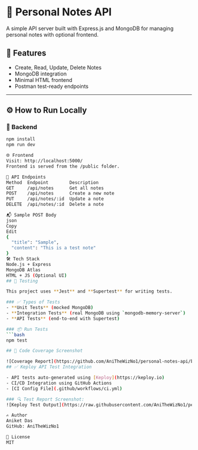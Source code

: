 # 📘 Personal Notes API

A simple API server built with Express.js and MongoDB for managing personal notes with optional frontend.

## 🔧 Features

- Create, Read, Update, Delete Notes
- MongoDB integration
- Minimal HTML frontend
- Postman test-ready endpoints

---

## ⚙️ How to Run Locally

### 🧱 Backend

````bash
npm install
npm run dev

🌐 Frontend
Visit: http://localhost:5000/
Frontend is served from the /public folder.

🧪 API Endpoints
Method	Endpoint	    Description
GET	    /api/notes	    Get all notes
POST	/api/notes	    Create a new note
PUT	    /api/notes/:id	Update a note
DELETE	/api/notes/:id	Delete a note

📬 Sample POST Body
json
Copy
Edit
{
  "title": "Sample",
  "content": "This is a test note"
}
🛠 Tech Stack
Node.js + Express
MongoDB Atlas
HTML + JS (Optional UI)
## 🧪 Testing

This project uses **Jest** and **Supertest** for writing tests.

### ✅ Types of Tests
- **Unit Tests** (mocked MongoDB)
- **Integration Tests** (real MongoDB using `mongodb-memory-server`)
- **API Tests** (end-to-end with Supertest)

### 📦 Run Tests
```bash
npm test

## 🧪 Code Coverage Screenshot

![Coverage Report](https://github.com/AniTheWizNo1/personal-notes-api/blob/e9eeb401a132ae6d739435ff1c8e413982dc485b/docs/coverage.png)
## ✅ Keploy API Test Integration

- API tests auto-generated using [Keploy](https://keploy.io)
- CI/CD Integration using GitHub Actions
- [CI Config File](.github/workflows/ci.yml)

### 🔍 Test Report Screenshot:
![Keploy Test Output](https://raw.githubusercontent.com/AniTheWizNo1/personal-notes-api/docs/TestsRunReport.png)

✍️ Author
Aniket Das
GitHub: AniTheWizNo1

📝 License
MIT
````
